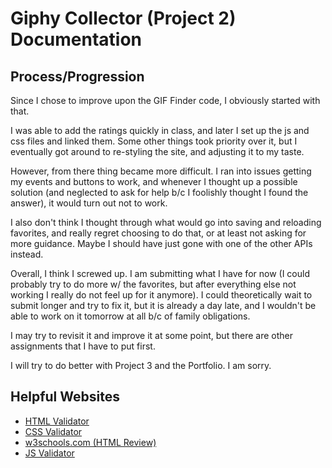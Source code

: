 # Giphy Collector (Project 2) Documentation

## Process/Progression

Since I chose to improve upon the GIF Finder code, I obviously started with that.

I was able to add the ratings quickly in class, and later I set up the js and css files and linked them.
Some other things took priority over it, but I eventually got around to re-styling the site, and adjusting it to my taste.

However, from there thing became more difficult.  I ran into issues getting my events and buttons to work, and whenever I thought up a possible solution (and neglected to ask for help b/c I foolishly thought I found the answer), it would turn out not to work.

I also don't think I thought through what would go into saving and reloading favorites, and really regret choosing to do that, or at least not asking for more guidance.  Maybe I should have just gone with one of the other APIs instead.

Overall, I think I screwed up.  I am submitting what I have for now (I could probably try to do more w/ the favorites, but after everything else not working I really do not feel up for it anymore).  I could theoretically wait to submit longer and try to fix it, but it is already a day late, and I wouldn't be able to work on it tomorrow at all b/c of family obligations.

I may try to revisit it and improve it at some point, but there are other assignments that I have to put first.

I will try to do better with Project 3 and the Portfolio. I am sorry.

## Helpful Websites

* [HTML Validator](https://html5.validator.nu/)
* [CSS Validator](https://jigsaw.w3.org/css-validator/)
* [w3schools.com (HTML Review)](https://www.w3schools.com/)
* [JS Validator](https://esprima.org/demo/validate.html)
